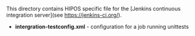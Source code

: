 This directory contains HIPOS specific file for the
[Jenkins continuous integration server](see https://jenkins-ci.org/).

 *  **intergration-testconfig.xml** - configuration for a job running
    unittests
